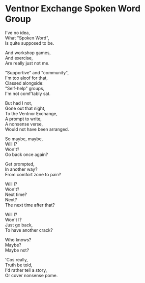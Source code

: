 # Ventnor Exchange Spoken Word Group

I've no idea,  
What "Spoken Word",  
Is quite supposed to be.  

And workshop games,  
And exercise,  
Are really just not me.

"Supportive" and "community",  
I'm too aloof for that,  
Classed alongside:  
"Self-help" groups,  
I'm not comf'tably sat.  

But had I not,  
Gone out that night,  
To the Ventnor Exchange,  
A prompt to write,  
A nonsense verse,  
Would not have been arranged.  

So maybe, maybe,  
Will I?  
Won't?  
Go back once again?  

Get prompted,  
In another way?  
From comfort zone to pain?  

Will I?  
Won't?  
Next time?  
Next?  
The next time after that?  

Will I?  
Won't I?  
Just go back,  
To have another crack?  

Who knows?  
Maybe?  
Maybe not?  

'Cos really,  
Truth be told,  
I'd rather tell a story,  
Or cover nonsense pome.  
